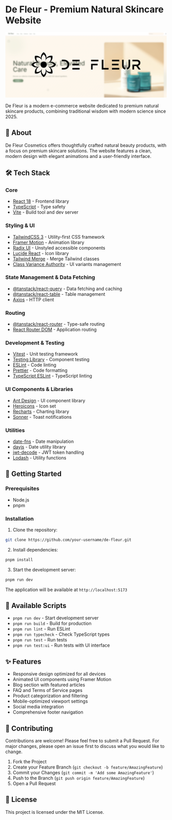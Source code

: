 # De Fleur - Premium Natural Skincare Website

![De Fleur](https://raw.githubusercontent.com/Wildebeasts/de-fleur/refs/heads/main/public/New%20Project.png)

De Fleur is a modern e-commerce website dedicated to premium natural skincare products, combining traditional wisdom with modern science since 2025.

## 🌿 About

De Fleur Cosmetics offers thoughtfully crafted natural beauty products, with a focus on premium skincare solutions. The website features a clean, modern design with elegant animations and a user-friendly interface.

## 🛠️ Tech Stack

### Core
- [React 18](https://reactjs.org) - Frontend library
- [TypeScript](https://www.typescriptlang.org) - Type safety
- [Vite](https://vitejs.dev) - Build tool and dev server

### Styling & UI
- [TailwindCSS 3](https://tailwindcss.com) - Utility-first CSS framework
- [Framer Motion](https://www.framer.com/motion/) - Animation library
- [Radix UI](https://www.radix-ui.com/) - Unstyled accessible components
- [Lucide React](https://lucide.dev) - Icon library
- [Tailwind Merge](https://github.com/dcastil/tailwind-merge) - Merge Tailwind classes
- [Class Variance Authority](https://cva.style) - UI variants management

### State Management & Data Fetching
- [@tanstack/react-query](https://tanstack.com/query) - Data fetching and caching
- [@tanstack/react-table](https://tanstack.com/table) - Table management
- [Axios](https://axios-http.com) - HTTP client

### Routing
- [@tanstack/react-router](https://tanstack.com/router) - Type-safe routing
- [React Router DOM](https://reactrouter.com) - Application routing

### Development & Testing
- [Vitest](https://vitest.dev) - Unit testing framework
- [Testing Library](https://testing-library.com) - Component testing
- [ESLint](https://eslint.org) - Code linting
- [Prettier](https://prettier.io) - Code formatting
- [TypeScript ESLint](https://typescript-eslint.io) - TypeScript linting

### UI Components & Libraries
- [Ant Design](https://ant.design) - UI component library
- [Heroicons](https://heroicons.com) - Icon set
- [Recharts](https://recharts.org) - Charting library
- [Sonner](https://sonner.emilkowal.ski) - Toast notifications

### Utilities
- [date-fns](https://date-fns.org) - Date manipulation
- [dayjs](https://day.js.org) - Date utility library
- [jwt-decode](https://github.com/auth0/jwt-decode) - JWT token handling
- [Lodash](https://lodash.com) - Utility functions

## 🚀 Getting Started

### Prerequisites
- Node.js
- pnpm

### Installation

1. Clone the repository:
```bash
git clone https://github.com/your-username/de-fleur.git
```

2. Install dependencies:
```bash
pnpm install
```

3. Start the development server:
```bash
pnpm run dev
```

The application will be available at `http://localhost:5173`

## 📝 Available Scripts

- `pnpm run dev` - Start development server
- `pnpm run build` - Build for production
- `pnpm run lint` - Run ESLint
- `pnpm run typecheck` - Check TypeScript types
- `pnpm run test` - Run tests
- `pnpm run test:ui` - Run tests with UI interface

## ✨ Features

- Responsive design optimized for all devices
- Animated UI components using Framer Motion
- Blog section with featured articles
- FAQ and Terms of Service pages
- Product categorization and filtering
- Mobile-optimized viewport settings
- Social media integration
- Comprehensive footer navigation

## 🤝 Contributing

Contributions are welcome! Please feel free to submit a Pull Request. For major changes, please open an issue first to discuss what you would like to change.

1. Fork the Project
2. Create your Feature Branch (`git checkout -b feature/AmazingFeature`)
3. Commit your Changes (`git commit -m 'Add some AmazingFeature'`)
4. Push to the Branch (`git push origin feature/AmazingFeature`)
5. Open a Pull Request

## 📄 License

This project is licensed under the MIT License.
